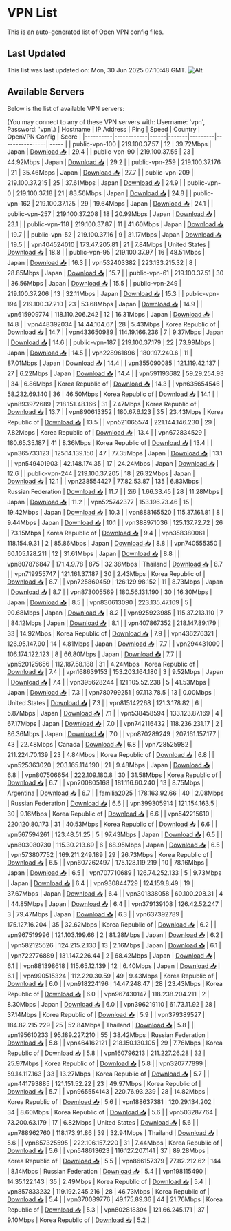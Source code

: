 # VPN List

This is an auto-generated list of Open VPN config files.

## Last Updated

This list was last updated on: Mon, 30 Jun 2025 07:10:48 GMT.
![Alt](https://repobeats.axiom.co/api/embed/186b98318ef1479477931607c1ad7d823f12451f.svg "Repobeats analytics image")

## Available Servers

Below is the list of available VPN servers:

(You may connect to any of these VPN servers with: Username: 'vpn', Password: 'vpn'.)
| Hostname | IP Address | Ping | Speed | Country | OpenVPN Config | Score |
|----------|------------|------|-------|---------|----------------| ----- |
| public-vpn-100 | 219.100.37.57 | 12 | 39.72Mbps | Japan | [Download 📥](./configs/server_0_JP.ovpn) | 29.4 |
| public-vpn-90 | 219.100.37.55 | 23 | 44.92Mbps | Japan | [Download 📥](./configs/server_1_JP.ovpn) | 29.2 |
| public-vpn-259 | 219.100.37.176 | 21 | 35.46Mbps | Japan | [Download 📥](./configs/server_2_JP.ovpn) | 27.7 |
| public-vpn-209 | 219.100.37.215 | 25 | 37.61Mbps | Japan | [Download 📥](./configs/server_3_JP.ovpn) | 24.9 |
| public-vpn-0 | 219.100.37.18 | 21 | 83.56Mbps | Japan | [Download 📥](./configs/server_4_JP.ovpn) | 24.8 |
| public-vpn-162 | 219.100.37.125 | 29 | 19.64Mbps | Japan | [Download 📥](./configs/server_5_JP.ovpn) | 24.1 |
| public-vpn-257 | 219.100.37.208 | 18 | 20.99Mbps | Japan | [Download 📥](./configs/server_6_JP.ovpn) | 23.1 |
| public-vpn-118 | 219.100.37.87 | 11 | 41.60Mbps | Japan | [Download 📥](./configs/server_7_JP.ovpn) | 19.7 |
| public-vpn-52 | 219.100.37.16 | 9 | 31.17Mbps | Japan | [Download 📥](./configs/server_8_JP.ovpn) | 19.5 |
| vpn404524010 | 173.47.205.81 | 21 | 7.84Mbps | United States | [Download 📥](./configs/server_9_US.ovpn) | 18.8 |
| public-vpn-95 | 219.100.37.97 | 16 | 48.51Mbps | Japan | [Download 📥](./configs/server_10_JP.ovpn) | 16.3 |
| vpn532403382 | 223.133.215.32 | 8 | 28.85Mbps | Japan | [Download 📥](./configs/server_11_JP.ovpn) | 15.7 |
| public-vpn-61 | 219.100.37.51 | 30 | 36.56Mbps | Japan | [Download 📥](./configs/server_12_JP.ovpn) | 15.5 |
| public-vpn-249 | 219.100.37.206 | 13 | 32.11Mbps | Japan | [Download 📥](./configs/server_13_JP.ovpn) | 15.3 |
| public-vpn-194 | 219.100.37.210 | 23 | 53.68Mbps | Japan | [Download 📥](./configs/server_14_JP.ovpn) | 14.9 |
| vpn615909774 | 118.110.206.242 | 12 | 16.31Mbps | Japan | [Download 📥](./configs/server_15_JP.ovpn) | 14.8 |
| vpn448392034 | 14.44.104.67 | 28 | 5.43Mbps | Korea Republic of | [Download 📥](./configs/server_16_KR.ovpn) | 14.7 |
| vpn433650989 | 114.19.166.236 | 7 | 9.37Mbps | Japan | [Download 📥](./configs/server_17_JP.ovpn) | 14.6 |
| public-vpn-187 | 219.100.37.179 | 22 | 73.99Mbps | Japan | [Download 📥](./configs/server_18_JP.ovpn) | 14.5 |
| vpn228961896 | 180.197.240.6 | 11 | 87.01Mbps | Japan | [Download 📥](./configs/server_19_JP.ovpn) | 14.4 |
| vpn355090085 | 121.119.42.137 | 27 | 6.22Mbps | Japan | [Download 📥](./configs/server_20_JP.ovpn) | 14.4 |
| vpn591193682 | 59.29.254.93 | 34 | 6.86Mbps | Korea Republic of | [Download 📥](./configs/server_21_KR.ovpn) | 14.3 |
| vpn635654546 | 58.232.69.140 | 36 | 46.50Mbps | Korea Republic of | [Download 📥](./configs/server_22_KR.ovpn) | 14.1 |
| vpn893972689 | 218.151.48.166 | 31 | 7.47Mbps | Korea Republic of | [Download 📥](./configs/server_23_KR.ovpn) | 13.7 |
| vpn890613352 | 180.67.6.123 | 35 | 23.43Mbps | Korea Republic of | [Download 📥](./configs/server_24_KR.ovpn) | 13.5 |
| vpn521065574 | 221.144.146.230 | 29 | 7.82Mbps | Korea Republic of | [Download 📥](./configs/server_25_KR.ovpn) | 13.4 |
| vpn672834529 | 180.65.35.187 | 41 | 8.36Mbps | Korea Republic of | [Download 📥](./configs/server_26_KR.ovpn) | 13.4 |
| vpn365733123 | 125.14.139.150 | 47 | 77.35Mbps | Japan | [Download 📥](./configs/server_27_JP.ovpn) | 13.1 |
| vpn549401903 | 42.148.174.35 | 17 | 24.24Mbps | Japan | [Download 📥](./configs/server_28_JP.ovpn) | 12.6 |
| public-vpn-244 | 219.100.37.205 | 18 | 26.32Mbps | Japan | [Download 📥](./configs/server_29_JP.ovpn) | 12.1 |
| vpn238554427 | 77.82.53.87 | 135 | 6.83Mbps | Russian Federation | [Download 📥](./configs/server_30_RU.ovpn) | 11.7 |
| 2i6 | 1.66.33.45 | 28 | 11.28Mbps | Japan | [Download 📥](./configs/server_31_JP.ovpn) | 11.2 |
| vpn525742377 | 153.196.73.46 | 15 | 19.42Mbps | Japan | [Download 📥](./configs/server_32_JP.ovpn) | 10.3 |
| vpn888165520 | 115.37.161.81 | 8 | 9.44Mbps | Japan | [Download 📥](./configs/server_33_JP.ovpn) | 10.1 |
| vpn388971036 | 125.137.72.72 | 26 | 73.15Mbps | Korea Republic of | [Download 📥](./configs/server_34_KR.ovpn) | 9.4 |
| vpn358380061 | 118.154.9.31 | 2 | 85.86Mbps | Japan | [Download 📥](./configs/server_35_JP.ovpn) | 8.8 |
| vpn740555350 | 60.105.128.211 | 12 | 31.61Mbps | Japan | [Download 📥](./configs/server_36_JP.ovpn) | 8.8 |
| vpn807876847 | 171.4.9.78 | 875 | 32.38Mbps | Thailand | [Download 📥](./configs/server_37_TH.ovpn) | 8.7 |
| vpn719955747 | 121.161.37.187 | 30 | 2.43Mbps | Korea Republic of | [Download 📥](./configs/server_38_KR.ovpn) | 8.7 |
| vpn725860459 | 126.129.98.152 | 11 | 8.73Mbps | Japan | [Download 📥](./configs/server_39_JP.ovpn) | 8.7 |
| vpn873005569 | 180.56.131.190 | 30 | 16.30Mbps | Japan | [Download 📥](./configs/server_40_JP.ovpn) | 8.5 |
| vpn830613090 | 223.135.47.109 | 5 | 90.68Mbps | Japan | [Download 📥](./configs/server_41_JP.ovpn) | 8.2 |
| vpn925923985 | 115.37.213.110 | 7 | 84.12Mbps | Japan | [Download 📥](./configs/server_42_JP.ovpn) | 8.1 |
| vpn407867352 | 218.147.89.179 | 33 | 14.92Mbps | Korea Republic of | [Download 📥](./configs/server_43_KR.ovpn) | 7.9 |
| vpn436276321 | 126.95.147.90 | 14 | 4.81Mbps | Japan | [Download 📥](./configs/server_44_JP.ovpn) | 7.7 |
| vpn294431000 | 106.174.122.123 | 8 | 66.80Mbps | Japan | [Download 📥](./configs/server_45_JP.ovpn) | 7.7 |
| vpn520125656 | 112.187.58.188 | 31 | 4.24Mbps | Korea Republic of | [Download 📥](./configs/server_46_KR.ovpn) | 7.4 |
| vpn168639153 | 153.203.164.180 | 3 | 9.52Mbps | Japan | [Download 📥](./configs/server_47_JP.ovpn) | 7.4 |
| vpn395628244 | 121.105.52.238 | 5 | 41.53Mbps | Japan | [Download 📥](./configs/server_48_JP.ovpn) | 7.3 |
| vpn780799251 | 97.113.78.5 | 13 | 0.00Mbps | United States | [Download 📥](./configs/server_49_US.ovpn) | 7.3 |
| vpn815142268 | 121.3.178.82 | 6 | 5.87Mbps | Japan | [Download 📥](./configs/server_50_JP.ovpn) | 7.1 |
| vpn538458594 | 133.123.87.169 | 4 | 67.17Mbps | Japan | [Download 📥](./configs/server_51_JP.ovpn) | 7.0 |
| vpn742116432 | 118.236.231.17 | 2 | 86.36Mbps | Japan | [Download 📥](./configs/server_52_JP.ovpn) | 7.0 |
| vpn870289249 | 207.161.157.177 | 43 | 22.48Mbps | Canada | [Download 📥](./configs/server_53_CA.ovpn) | 6.8 |
| vpn728525982 | 211.224.70.139 | 23 | 4.84Mbps | Korea Republic of | [Download 📥](./configs/server_54_KR.ovpn) | 6.8 |
| vpn525363020 | 203.165.114.190 | 21 | 9.48Mbps | Japan | [Download 📥](./configs/server_55_JP.ovpn) | 6.8 |
| vpn807506654 | 222.109.180.8 | 30 | 31.58Mbps | Korea Republic of | [Download 📥](./configs/server_56_KR.ovpn) | 6.7 |
| vpn200805168 | 181.116.60.240 | 13 | 8.75Mbps | Argentina | [Download 📥](./configs/server_57_AR.ovpn) | 6.7 |
| familia2025 | 178.163.92.66 | 40 | 2.08Mbps | Russian Federation | [Download 📥](./configs/server_58_RU.ovpn) | 6.6 |
| vpn399305914 | 121.154.163.5 | 30 | 9.16Mbps | Korea Republic of | [Download 📥](./configs/server_59_KR.ovpn) | 6.6 |
| vpn542215610 | 220.120.80.173 | 31 | 40.53Mbps | Korea Republic of | [Download 📥](./configs/server_60_KR.ovpn) | 6.6 |
| vpn567594261 | 123.48.51.25 | 5 | 97.43Mbps | Japan | [Download 📥](./configs/server_61_JP.ovpn) | 6.5 |
| vpn803080730 | 115.30.213.69 | 6 | 68.95Mbps | Japan | [Download 📥](./configs/server_62_JP.ovpn) | 6.5 |
| vpn573807752 | 169.211.249.189 | 29 | 26.73Mbps | Korea Republic of | [Download 📥](./configs/server_63_KR.ovpn) | 6.5 |
| vpn607262497 | 175.128.119.219 | 10 | 78.16Mbps | Japan | [Download 📥](./configs/server_64_JP.ovpn) | 6.5 |
| vpn707710689 | 126.74.252.133 | 5 | 9.73Mbps | Japan | [Download 📥](./configs/server_65_JP.ovpn) | 6.4 |
| vpn930844729 | 124.159.8.49 | 19 | 37.67Mbps | Japan | [Download 📥](./configs/server_66_JP.ovpn) | 6.4 |
| vpn301338058 | 60.100.208.31 | 4 | 44.85Mbps | Japan | [Download 📥](./configs/server_67_JP.ovpn) | 6.4 |
| vpn379139108 | 126.42.52.247 | 3 | 79.47Mbps | Japan | [Download 📥](./configs/server_68_JP.ovpn) | 6.3 |
| vpn637392789 | 175.127.16.204 | 35 | 32.62Mbps | Korea Republic of | [Download 📥](./configs/server_69_KR.ovpn) | 6.2 |
| vpn967519996 | 121.103.199.66 | 2 | 81.28Mbps | Japan | [Download 📥](./configs/server_70_JP.ovpn) | 6.2 |
| vpn582125626 | 124.215.2.130 | 13 | 2.16Mbps | Japan | [Download 📥](./configs/server_71_JP.ovpn) | 6.1 |
| vpn722776889 | 131.147.226.44 | 2 | 68.42Mbps | Japan | [Download 📥](./configs/server_72_JP.ovpn) | 6.1 |
| vpn881398618 | 115.65.12.139 | 12 | 6.40Mbps | Japan | [Download 📥](./configs/server_73_JP.ovpn) | 6.1 |
| vpn990515324 | 112.220.30.59 | 49 | 9.43Mbps | Korea Republic of | [Download 📥](./configs/server_74_KR.ovpn) | 6.0 |
| vpn918224196 | 14.47.248.47 | 28 | 23.43Mbps | Korea Republic of | [Download 📥](./configs/server_75_KR.ovpn) | 6.0 |
| vpn967430147 | 118.238.204.211 | 2 | 8.30Mbps | Japan | [Download 📥](./configs/server_76_JP.ovpn) | 6.0 |
| vpn396219110 | 61.73.11.92 | 28 | 37.14Mbps | Korea Republic of | [Download 📥](./configs/server_77_KR.ovpn) | 5.9 |
| vpn379389527 | 184.82.215.229 | 25 | 52.84Mbps | Thailand | [Download 📥](./configs/server_78_TH.ovpn) | 5.8 |
| vpn195610233 | 95.189.227.210 | 55 | 38.42Mbps | Russian Federation | [Download 📥](./configs/server_79_RU.ovpn) | 5.8 |
| vpn464162121 | 218.150.130.105 | 29 | 7.76Mbps | Korea Republic of | [Download 📥](./configs/server_80_KR.ovpn) | 5.8 |
| vpn160796213 | 211.227.26.28 | 32 | 25.97Mbps | Korea Republic of | [Download 📥](./configs/server_81_KR.ovpn) | 5.8 |
| vpn320777899 | 59.14.117.163 | 33 | 13.27Mbps | Korea Republic of | [Download 📥](./configs/server_82_KR.ovpn) | 5.7 |
| vpn441793885 | 121.151.52.22 | 23 | 49.97Mbps | Korea Republic of | [Download 📥](./configs/server_83_KR.ovpn) | 5.7 |
| vpn965554143 | 220.76.93.239 | 28 | 14.82Mbps | Korea Republic of | [Download 📥](./configs/server_84_KR.ovpn) | 5.6 |
| vpn188637381 | 120.29.134.202 | 34 | 8.60Mbps | Korea Republic of | [Download 📥](./configs/server_85_KR.ovpn) | 5.6 |
| vpn503287764 | 73.200.63.179 | 17 | 6.82Mbps | United States | [Download 📥](./configs/server_86_US.ovpn) | 5.6 |
| vpn788962760 | 118.173.91.86 | 39 | 32.94Mbps | Thailand | [Download 📥](./configs/server_87_TH.ovpn) | 5.6 |
| vpn857325595 | 222.106.157.220 | 31 | 7.44Mbps | Korea Republic of | [Download 📥](./configs/server_88_KR.ovpn) | 5.6 |
| vpn548613623 | 116.127.207.141 | 37 | 89.28Mbps | Korea Republic of | [Download 📥](./configs/server_89_KR.ovpn) | 5.5 |
| vpn866157379 | 77.82.212.62 | 144 | 8.14Mbps | Russian Federation | [Download 📥](./configs/server_90_RU.ovpn) | 5.4 |
| vpn198115490 | 14.35.122.143 | 35 | 2.49Mbps | Korea Republic of | [Download 📥](./configs/server_91_KR.ovpn) | 5.4 |
| vpn857833232 | 119.192.245.216 | 28 | 46.73Mbps | Korea Republic of | [Download 📥](./configs/server_92_KR.ovpn) | 5.4 |
| vpn370089776 | 49.175.89.36 | 44 | 21.76Mbps | Korea Republic of | [Download 📥](./configs/server_93_KR.ovpn) | 5.3 |
| vpn802818394 | 121.66.245.171 | 37 | 9.10Mbps | Korea Republic of | [Download 📥](./configs/server_94_KR.ovpn) | 5.2 |
